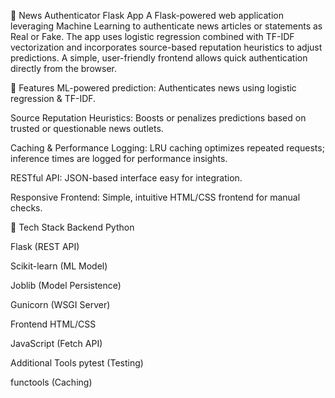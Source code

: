 📰 News Authenticator Flask App
A Flask-powered web application leveraging Machine Learning to authenticate news articles or statements as Real or Fake. The app uses logistic regression combined with TF-IDF vectorization and incorporates source-based reputation heuristics to adjust predictions. A simple, user-friendly frontend allows quick authentication directly from the browser.

🌟 Features
ML-powered prediction: Authenticates news using logistic regression & TF-IDF.

Source Reputation Heuristics: Boosts or penalizes predictions based on trusted or questionable news outlets.

Caching & Performance Logging: LRU caching optimizes repeated requests; inference times are logged for performance insights.

RESTful API: JSON-based interface easy for integration.

Responsive Frontend: Simple, intuitive HTML/CSS frontend for manual checks.

🔧 Tech Stack
Backend
Python

Flask (REST API)

Scikit-learn (ML Model)

Joblib (Model Persistence)

Gunicorn (WSGI Server)

Frontend
HTML/CSS

JavaScript (Fetch API)

Additional Tools
pytest (Testing)

functools (Caching)
